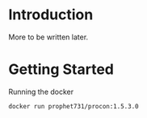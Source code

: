 # Introduction

More to be written later.

# Getting Started

Running the docker
```
docker run prophet731/procon:1.5.3.0
```